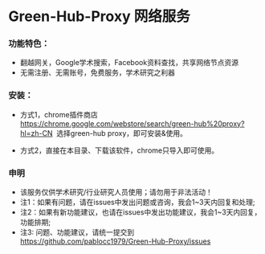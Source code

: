 
# Green-Hub-Proxy 网络服务

### 功能特色：
 - 翻越网关，Google学术搜索，Facebook资料查找，共享网络节点资源
 - 无需注册、无需账号，免费服务，学术研究之利器

### 安装：
 - 方式1，chrome插件商店 https://chrome.google.com/webstore/search/green-hub%20proxy?hl=zh-CN 
  选择green-hub proxy，即可安装&使用。
  
 - 方式2，直接在本目录、下载该软件，chrome只导入即可使用。

### 申明
- 该服务仅供学术研究/行业研究人员使用；请勿用于非法活动！
- 注1：如果有问题，请在issues中发出问题或咨询，我会1~3天内回复和处理; 
- 注2：如果有新功能建议，也请在issues中发出功能建议，我会1~3天内回复，功能排期; 
- 注3: 问题、功能建议，请统一提交到 https://github.com/pablocc1979/Green-Hub-Proxy/issues
